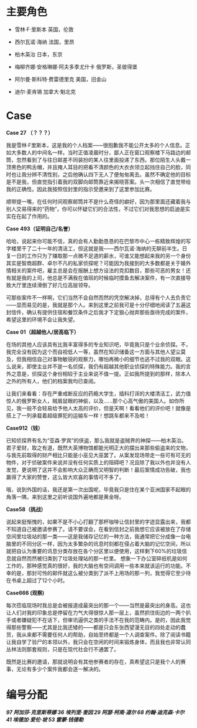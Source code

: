 # 主要角色

- 雪林·F·里斯本 英国，伦敦

- 西尔瓦诺·海纳 法国，里昂

- 柏木英治 日本，东京

- 梅柳齐娜·安格琳娜·阿夫多季尤什卡 俄罗斯，圣彼得堡

- 阿尔曼·斯科特·费雷德里克 美国，旧金山

- 迪尔·麦肯锡 加拿大·魁北克

# Case
**Case 27 （？？？）**

我是雪林·F里斯本，这是我的个人档案——很抱歉我不能公开太多的个人信息。正如大多数人的中间名一样。当时正值凌晨时分，鄙人正在窗口观察楼下马路边的邮筒，忽然看到了与往日邮差不同装扮的某人往里面投递了东西。那位陌生人头戴一顶黑色的鸭舌帽，并且掩人耳目的把看不清颜色的大衣衣领立起挡住自己的脸，同时也让我分辨不清性别，之后他确认四下无人了便匆匆离去。虽然不确定他的目标是不是我，但直觉指引着我的双脚向邮筒靠近来揭晓答案。头一次相信了直觉带给我的正确性。因此我按照信封里的指示受邀来到了这里参加比赛。

顺带提一嘴，在任何时间观察邮筒并不是什么奇怪的癖好，因为那里面还藏着我与别人交易得来的“药物”，你可以怀疑它们的合法性，不过它们对我思想的启迪是实实在在起了作用的。

**Case 493（证明自己/名誉）**

哈哈，说起来你可能不信，真的会有人勤勤恳恳的在巴黎市中心一栋精致辉煌的写字楼里干了二十一年的清洁工，但这就是我——西尔瓦诺·海纳的无聊前半生。日复一日的工作只为了赚取那一点微不足道的薪水，可谁又能想起来我的另一个身份其实是智商超群、卓尔不凡的私家侦探呢？可能因为我接到的大多数都是关于婚外情相关的案件吧，雇主总是会在报酬上想方设法的克扣数目，那些可恶的男女！还有就是我的上司，他总是不满我在值班的时候临时摸鱼去解决案件，有一次直接导致大厅里连续滑倒了好几位高层领导。

可那些案件不一样啊，它们当然不会自然而然的凭空解决掉，总得有个人去负责它——显而易见的是，我就是那个人。来到这里之前我可是十分仔细地阅读了五遍这封信件，确认有提供住宿和餐饮条件之后我才下定狠心抛弃那些亟待完成的案件，希望这里的环境不会让我失望。

**Case 01（超越他人/居高临下）**

在场的其他人应该具有比我丰富得多的专业知识吧，毕竟我只是个业余侦探。不，我完全没有因为这个而自视低人一等，虽然在知识储备这一方面与其他人望尘莫及，但我相信自己对事物敏锐的观察力，哪怕再微小的细节也逃不过我的双眼。这么说来，即使主业并不是一名侦探，我仍有超越其他职业侦探的特殊能力。我的言外之意是，侦探这个身份相较于主业来说不值一提。正如我所提到的那样，除本人之外的所有人，他们的档案我均已查阅。

让我们来看看：存在严重戒断反应的药瘾大学生，插科打诨的大楼清洁工，武力值惊人的俄罗斯女人，贼眉鼠眼的神偷，以及……那个心高气傲的美国人。如你所见，我一般不会轻易给予他人太高的评价，但是天啊！看看他们的评价吧！就像是搭上了一列承载着超级罪犯的运输车一样！想跳车都来不及啦！

**Case912（钱）**

已知侦探界有名为“亚森·罗宾”的侠盗，那么我就是盗贼界的神探——柏木英治。君子爱财，取之有道，既然大英博物馆都能光明正大的摆出来那些偷盗来的文物，与我先前取得的财产相比只能是小巫见大巫罢了。从案发现场带走一些可有可无的物件，对于侦破案件来说并没有任何实质上的阻碍吧？况且除了我以外也并没有人发觉，更说明了这并不会影响大众正确而又明智的判断！最后案情成功告破，我也赢得了大家的赞誉，这么皆大欢喜的事情可不多了。

哦，说到外国的话，我还是第一次出国呢，毕竟我只是住在某个亚洲国家不起眼的角落一隅，来到这里之前听说国外遍地都是黄金呀。

**Case58（挑战）**

说起来挺惭愧的，如果不是不小心打翻了那杯咖啡让信封里的字迹显露出来，我都不知道自己被邀请参赛了。请不要误会，在看到信封之前我想它应该被放在了存储空间里垃圾站的那一类——这是我储存记忆的一种方法，我通常把它分成像一台电脑里的不同分区一样，因为太多繁杂的讯息时刻都在侵占着大脑的记忆空间，所以就把自认为重要的讯息分类存放在各个分区里以便使用，这样剩下60%的垃圾信息就自然而然被归类到了垃圾处理站的那一栏里。
想象一下办公室碎纸机是如何工作的，那种感觉真的很好，我的大脑也有空间调用一些本来就该运行的功能。不幸的是，那封可怜的邮件就这么被分类到了派不上用场的那一列，我觉得它至少待在书桌上超过了12个小时。

**Case666 (观察)**

每次莅临现场时我总是会被报道成最突出的那一个——当然是最突出的身高。这也让人们对我的印象总是停留在力气大得很惊人那一层上，虽然抓住街边的一两个扒手或者嫌疑犯不在话下，但审讯逼供之类的手法不在我的范畴内。是的，因此我觉得那些警察——尤其是比我还矮的——都是只会东张西望漫无目的四处走动的蠢货，我从来都不需要任何人的帮助，自始至终都是一个人调查案件。除了阅读书籍让我自学了验尸的本领以外，我只会在空闲的时间来锻炼身体，而且我也非常认同丛林法则那套规则，只是在现代社会行不通罢了。

既然是比赛的邀请，那就说明会有其他参赛者的存在，真希望这只是我个人的赛事，无论有多少个案件我都会逐一解决的。

# 编号分配
_**97 阿加莎·克里斯蒂娜
36 埃列里·奎因
29 阿瑟·柯南·道尔
68 约翰·迪克森·卡尔
41 埃德加·爱伦·坡
53 雷蒙·钱德勒**_